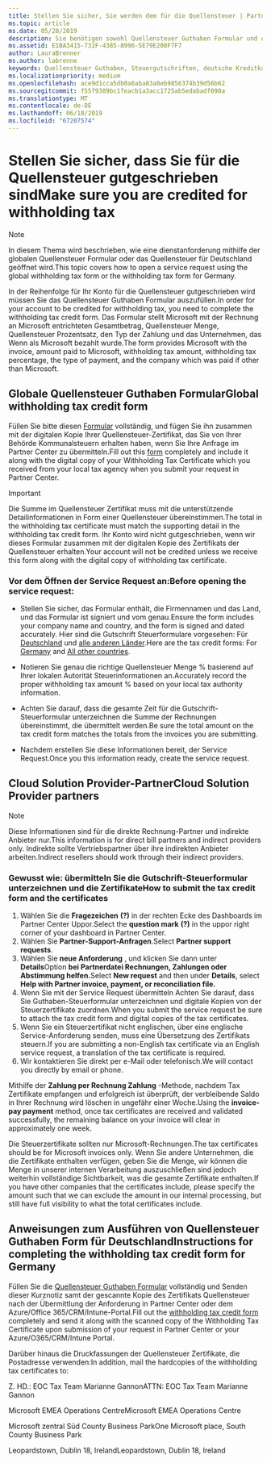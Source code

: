 ```yaml
---
title: Stellen Sie sicher, Sie werden dem für die Quellensteuer | Partner Center
ms.topic: article
ms.date: 05/28/2019
description: Sie benötigen sowohl Quellensteuer Guthaben Formular und das Zertifikat Quellensteuer, um eine Serviceanfrage zu öffnen.
ms.assetid: E1BA3415-732F-4385-8996-5E79E200F7F7
author: LauraBrenner
ms.author: labrenne
keywords: Quellensteuer Guthaben, Steuergutschriften, deutsche Kreditkarte-Steuerformular unterzeichnen, Formular Steuer geltend
ms.localizationpriority: medium
ms.openlocfilehash: ace9d1cca5db0a6aba83a0eb9856374b39d56b62
ms.sourcegitcommit: f55f9389bc1feacb1a3acc1725ab5edabadf090a
ms.translationtype: MT
ms.contentlocale: de-DE
ms.lasthandoff: 06/18/2019
ms.locfileid: "67207574"
---
```

# <a name="make-sure-you-are-credited-for-withholding-tax"></a><span data-ttu-id="fce40-104">Stellen Sie sicher, dass Sie für die Quellensteuer gutgeschrieben sind</span><span class="sxs-lookup"><span data-stu-id="fce40-104">Make sure you are credited for withholding tax</span></span>

>[!Note]
><span data-ttu-id="fce40-105">In diesem Thema wird beschrieben, wie eine dienstanforderung mithilfe der globalen Quellensteuer Formular oder das Quellensteuer für Deutschland geöffnet wird.</span><span class="sxs-lookup"><span data-stu-id="fce40-105">This topic covers how to open a service request using the global withholding tax form or the withholding tax form for Germany.</span></span>

<span data-ttu-id="fce40-106">In der Reihenfolge für Ihr Konto für die Quellensteuer gutgeschrieben wird müssen Sie das Quellensteuer Guthaben Formular auszufüllen.</span><span class="sxs-lookup"><span data-stu-id="fce40-106">In order for your account to be credited for withholding tax, you need to complete the withholding tax credit form.</span></span> <span data-ttu-id="fce40-107">Das Formular stellt Microsoft mit der Rechnung an Microsoft entrichteten Gesamtbetrag, Quellensteuer Menge, Quellensteuer Prozentsatz, den Typ der Zahlung und das Unternehmen, das Wenn als Microsoft bezahlt wurde.</span><span class="sxs-lookup"><span data-stu-id="fce40-107">The form provides Microsoft with the invoice, amount paid to Microsoft, withholding tax amount, withholding tax percentage, the type of payment, and the company which was paid if other than Microsoft.</span></span>  

## <a name="global-withholding-tax-credit-form"></a><span data-ttu-id="fce40-108">Globale Quellensteuer Guthaben Formular</span><span class="sxs-lookup"><span data-stu-id="fce40-108">Global withholding tax credit form</span></span>

<span data-ttu-id="fce40-109">Füllen Sie bitte diesen [Formular](https://query.prod.cms.rt.microsoft.com/cms/api/am/binary/RE30311) vollständig, und fügen Sie ihn zusammen mit der digitalen Kopie Ihrer Quellensteuer-Zertifikat, das Sie von Ihrer Behörde Kommunalsteuern erhalten haben, wenn Sie Ihre Anfrage im Partner Center zu übermitteln.</span><span class="sxs-lookup"><span data-stu-id="fce40-109">Fill out this [form](https://query.prod.cms.rt.microsoft.com/cms/api/am/binary/RE30311) completely and include it along with the digital copy of your Withholding Tax Certificate which you received from your local tax agency when you submit your request in Partner Center.</span></span>
>[!IMPORTANT]
><span data-ttu-id="fce40-110">Die Summe im Quellensteuer Zertifikat muss mit die unterstützende Detailinformationen in Form einer Quellensteuer übereinstimmen.</span><span class="sxs-lookup"><span data-stu-id="fce40-110">The total in the withholding tax certificate must match the supporting detail in the withholding tax credit form.</span></span> <span data-ttu-id="fce40-111">Ihr Konto wird nicht gutgeschrieben, wenn wir dieses Formular zusammen mit der digitalen Kopie des Zertifikats der Quellensteuer erhalten.</span><span class="sxs-lookup"><span data-stu-id="fce40-111">Your account will not be credited unless we receive this form along with the digital copy of withholding tax certificate.</span></span>

### <a name="before-opening-the-service-request"></a><span data-ttu-id="fce40-112">Vor dem Öffnen der Service Request an:</span><span class="sxs-lookup"><span data-stu-id="fce40-112">Before opening the service request:</span></span>

- <span data-ttu-id="fce40-113">Stellen Sie sicher, das Formular enthält, die Firmennamen und das Land, und das Formular ist signiert und vom genau.</span><span class="sxs-lookup"><span data-stu-id="fce40-113">Ensure the form includes your company name and country, and the form is signed and dated accurately.</span></span> <span data-ttu-id="fce40-114">Hier sind die Gutschrift Steuerformulare vorgesehen: Für [Deutschland](https://query.prod.cms.rt.microsoft.com/cms/api/am/binary/RE305Lo) und [alle anderen Länder](https://query.prod.cms.rt.microsoft.com/cms/api/am/binary/RE30311).</span><span class="sxs-lookup"><span data-stu-id="fce40-114">Here are the tax credit forms: For [Germany](https://query.prod.cms.rt.microsoft.com/cms/api/am/binary/RE305Lo) and [All other countries](https://query.prod.cms.rt.microsoft.com/cms/api/am/binary/RE30311).</span></span>

- <span data-ttu-id="fce40-115">Notieren Sie genau die richtige Quellensteuer Menge % basierend auf Ihrer lokalen Autorität Steuerinformationen an.</span><span class="sxs-lookup"><span data-stu-id="fce40-115">Accurately record the proper withholding tax amount % based on your local tax authority information.</span></span>

- <span data-ttu-id="fce40-116">Achten Sie darauf, dass die gesamte Zeit für die Gutschrift-Steuerformular unterzeichnen die Summe der Rechnungen übereinstimmt, die übermittelt werden.</span><span class="sxs-lookup"><span data-stu-id="fce40-116">Be sure the total amount on the tax credit form matches the totals from the invoices you are submitting.</span></span> 

- <span data-ttu-id="fce40-117">Nachdem erstellen Sie diese Informationen bereit, der Service Request.</span><span class="sxs-lookup"><span data-stu-id="fce40-117">Once you this information ready, create the service request.</span></span>

## <a name="cloud-solution-provider-partners"></a><span data-ttu-id="fce40-118">Cloud Solution Provider-Partner</span><span class="sxs-lookup"><span data-stu-id="fce40-118">Cloud Solution Provider partners</span></span>

>[!Note]
><span data-ttu-id="fce40-119">Diese Informationen sind für die direkte Rechnung-Partner und indirekte Anbieter nur.</span><span class="sxs-lookup"><span data-stu-id="fce40-119">This information is for direct bill partners and indirect providers only.</span></span> <span data-ttu-id="fce40-120">Indirekte sollte Vertriebspartner über ihre indirekten Anbieter arbeiten.</span><span class="sxs-lookup"><span data-stu-id="fce40-120">Indirect resellers should work through their indirect providers.</span></span>

### <a name="how-to-submit-the-tax-credit-form-and-the-certificates"></a><span data-ttu-id="fce40-121">Gewusst wie: übermitteln Sie die Gutschrift-Steuerformular unterzeichnen und die Zertifikate</span><span class="sxs-lookup"><span data-stu-id="fce40-121">How to submit the tax credit form and the certificates</span></span>

1. <span data-ttu-id="fce40-122">Wählen Sie die **Fragezeichen** **(?)**  in der rechten Ecke des Dashboards im Partner Center Uppor.</span><span class="sxs-lookup"><span data-stu-id="fce40-122">Select the **question mark** **(?)** in the uppor right corner of your dashboard in Partner Center.</span></span>
2. <span data-ttu-id="fce40-123">Wählen Sie **Partner-Support-Anfragen**.</span><span class="sxs-lookup"><span data-stu-id="fce40-123">Select **Partner support requests**.</span></span>
3. <span data-ttu-id="fce40-124">Wählen Sie **neue Anforderung** , und klicken Sie dann unter **Details**Option **bei Partnerdatei Rechnungen, Zahlungen oder Abstimmung helfen.**</span><span class="sxs-lookup"><span data-stu-id="fce40-124">Select **New request** and then under **Details**, select **Help with Partner invoice, payment, or reconciliation file.**</span></span>
4. <span data-ttu-id="fce40-125">Wenn Sie mit der Service Request übermitteln Achten Sie darauf, dass Sie Guthaben-Steuerformular unterzeichnen und digitale Kopien von der Steuerzertifikate zuordnen.</span><span class="sxs-lookup"><span data-stu-id="fce40-125">When you submit the service request be sure to attach the tax credit form and digital copies of the tax certificates.</span></span>
5. <span data-ttu-id="fce40-126">Wenn Sie ein Steuerzertifikat nicht englischen, über eine englische Service-Anforderung senden, muss eine Übersetzung des Zertifikats steuern.</span><span class="sxs-lookup"><span data-stu-id="fce40-126">If you are submitting a non-English tax certificate via an English service request, a translation of the tax certificate is required.</span></span>
6. <span data-ttu-id="fce40-127">Wir kontaktieren Sie direkt per e-Mail oder telefonisch.</span><span class="sxs-lookup"><span data-stu-id="fce40-127">We will contact you directly by email or phone.</span></span>

<span data-ttu-id="fce40-128">Mithilfe der **Zahlung per Rechnung Zahlung** -Methode, nachdem Tax Zertifikate empfangen und erfolgreich ist überprüft, der verbleibende Saldo in Ihrer Rechnung wird löschen in ungefähr einer Woche.</span><span class="sxs-lookup"><span data-stu-id="fce40-128">Using the **invoice-pay payment** method, once tax certificates are received and validated successfully, the remaining balance on your invoice will clear in approximately one week.</span></span> 

<span data-ttu-id="fce40-129">Die Steuerzertifikate sollten nur Microsoft-Rechnungen.</span><span class="sxs-lookup"><span data-stu-id="fce40-129">The tax certificates should be for Microsoft invoices only.</span></span> <span data-ttu-id="fce40-130">Wenn Sie andere Unternehmen, die die Zertifikate enthalten verfügen, geben Sie die Menge, wir können die Menge in unserer internen Verarbeitung auszuschließen sind jedoch weiterhin vollständige Sichtbarkeit, was die gesamte Zertifikate enthalten.</span><span class="sxs-lookup"><span data-stu-id="fce40-130">If you have other companies that the certificates include, please specify the amount such that we can exclude the amount in our internal processing, but still have full visibility to what the total certificates include.</span></span> 

## <a name="instructions-for-completing-the-withholding-tax-credit-form-for-germany"></a><span data-ttu-id="fce40-131">Anweisungen zum Ausführen von Quellensteuer Guthaben Form für Deutschland</span><span class="sxs-lookup"><span data-stu-id="fce40-131">Instructions for completing the withholding tax credit form for Germany</span></span>

<span data-ttu-id="fce40-132">Füllen Sie die [Quellensteuer Guthaben Formular](https://query.prod.cms.rt.microsoft.com/cms/api/am/binary/RE305Lo) vollständig und Senden dieser Kurznotiz samt der gescannte Kopie des Zertifikats Quellensteuer nach der Übermittlung der Anforderung in Partner Center oder dem Azure/Office 365/CRM/Intune-Portal.</span><span class="sxs-lookup"><span data-stu-id="fce40-132">Fill out the [withholding tax credit form](https://query.prod.cms.rt.microsoft.com/cms/api/am/binary/RE305Lo)  completely and send it along with the scanned copy of the Withholding Tax Certificate upon submission of your request in Partner Center or your Azure/O365/CRM/Intune Portal.</span></span> 

<span data-ttu-id="fce40-133">Darüber hinaus die Druckfassungen der Quellensteuer Zertifikate, die Postadresse verwenden:</span><span class="sxs-lookup"><span data-stu-id="fce40-133">In addition, mail the hardcopies of the withholding tax certificates to:</span></span>

<span data-ttu-id="fce40-134">Z. HD.: EOC Tax Team Marianne Gannon</span><span class="sxs-lookup"><span data-stu-id="fce40-134">ATTN: EOC Tax Team Marianne Gannon</span></span>

<span data-ttu-id="fce40-135">Microsoft EMEA Operations Centre</span><span class="sxs-lookup"><span data-stu-id="fce40-135">Microsoft EMEA Operations Centre</span></span>

<span data-ttu-id="fce40-136">Microsoft zentral Süd County Business Park</span><span class="sxs-lookup"><span data-stu-id="fce40-136">One Microsoft place, South County Business Park</span></span>

<span data-ttu-id="fce40-137">Leopardstown, Dublin 18, Ireland</span><span class="sxs-lookup"><span data-stu-id="fce40-137">Leopardstown, Dublin 18, Ireland</span></span>
